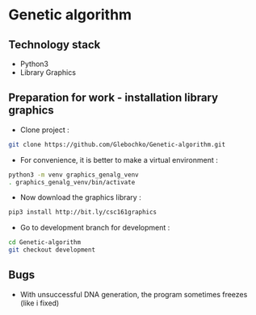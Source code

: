 # Genetic algorithm



Technology stack
---
- Python3
- Library Graphics

Preparation for work - installation library graphics
---
- Clone project :
```bash
git clone https://github.com/Glebochko/Genetic-algorithm.git
```
- For convenience, it is better to make a virtual environment :
```bash
python3 -m venv graphics_genalg_venv
. graphics_genalg_venv/bin/activate
```
- Now download the graphics library :
```bash
pip3 install http://bit.ly/csc161graphics
```
- Go to development branch for development :
```bash
cd Genetic-algorithm
git checkout development
```

Bugs
---
- With unsuccessful DNA generation, the program sometimes freezes (like i fixed)